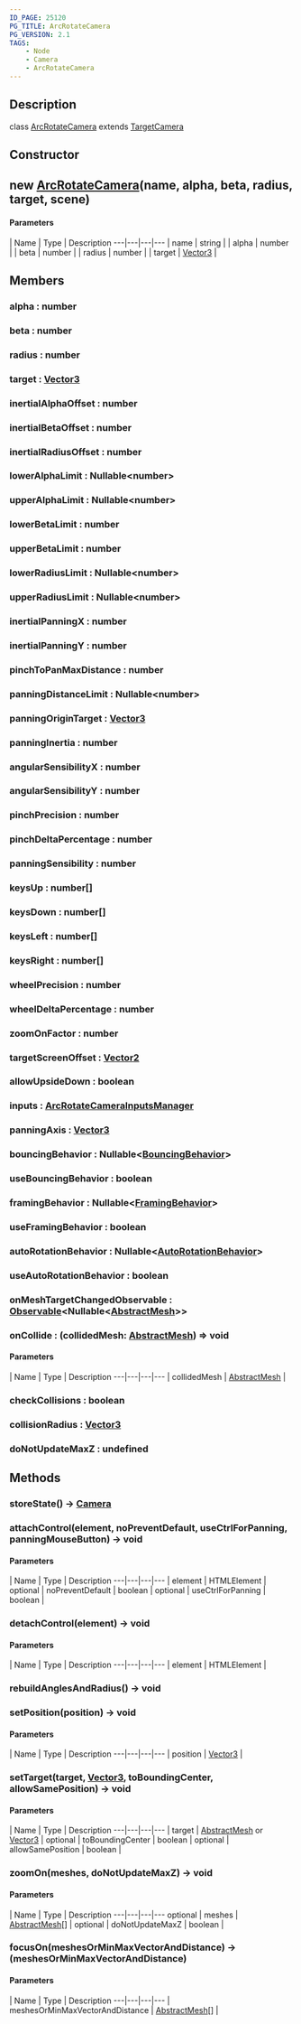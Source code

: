 ```yaml
---
ID_PAGE: 25120
PG_TITLE: ArcRotateCamera
PG_VERSION: 2.1
TAGS:
    - Node
    - Camera
    - ArcRotateCamera
---
```

## Description

class [ArcRotateCamera](/classes/3.1/ArcRotateCamera) extends [TargetCamera](/classes/3.1/TargetCamera)



## Constructor

## new [ArcRotateCamera](/classes/3.1/ArcRotateCamera)(name, alpha, beta, radius, target, scene)



#### Parameters
 | Name | Type | Description
---|---|---|---
 | name | string | 
 | alpha | number | 
 | beta | number | 
 | radius | number | 
 | target | [Vector3](/classes/3.1/Vector3) | 
## Members

### alpha : number


### beta : number


### radius : number


### target : [Vector3](/classes/3.1/Vector3)


### inertialAlphaOffset : number


### inertialBetaOffset : number


### inertialRadiusOffset : number


### lowerAlphaLimit : Nullable&lt;number&gt;


### upperAlphaLimit : Nullable&lt;number&gt;


### lowerBetaLimit : number


### upperBetaLimit : number


### lowerRadiusLimit : Nullable&lt;number&gt;


### upperRadiusLimit : Nullable&lt;number&gt;


### inertialPanningX : number


### inertialPanningY : number


### pinchToPanMaxDistance : number


### panningDistanceLimit : Nullable&lt;number&gt;


### panningOriginTarget : [Vector3](/classes/3.1/Vector3)


### panningInertia : number


### angularSensibilityX : number


### angularSensibilityY : number


### pinchPrecision : number


### pinchDeltaPercentage : number


### panningSensibility : number


### keysUp : number[]


### keysDown : number[]


### keysLeft : number[]


### keysRight : number[]


### wheelPrecision : number


### wheelDeltaPercentage : number


### zoomOnFactor : number


### targetScreenOffset : [Vector2](/classes/3.1/Vector2)


### allowUpsideDown : boolean


### inputs : [ArcRotateCameraInputsManager](/classes/3.1/ArcRotateCameraInputsManager)


### panningAxis : [Vector3](/classes/3.1/Vector3)


### bouncingBehavior : Nullable&lt;[BouncingBehavior](/classes/3.1/BouncingBehavior)&gt;


### useBouncingBehavior : boolean


### framingBehavior : Nullable&lt;[FramingBehavior](/classes/3.1/FramingBehavior)&gt;


### useFramingBehavior : boolean


### autoRotationBehavior : Nullable&lt;[AutoRotationBehavior](/classes/3.1/AutoRotationBehavior)&gt;


### useAutoRotationBehavior : boolean


### onMeshTargetChangedObservable : [Observable](/classes/3.1/Observable)&lt;Nullable&lt;[AbstractMesh](/classes/3.1/AbstractMesh)&gt;&gt;


### onCollide : (collidedMesh: [AbstractMesh](/classes/3.1/AbstractMesh)) =&gt; void



#### Parameters
 | Name | Type | Description
---|---|---|---
 | collidedMesh | [AbstractMesh](/classes/3.1/AbstractMesh) | 

### checkCollisions : boolean


### collisionRadius : [Vector3](/classes/3.1/Vector3)


### doNotUpdateMaxZ : undefined


## Methods

### storeState() &rarr; [Camera](/classes/3.1/Camera)


### attachControl(element, noPreventDefault, useCtrlForPanning, panningMouseButton) &rarr; void



#### Parameters
 | Name | Type | Description
---|---|---|---
 | element | HTMLElement | 
optional | noPreventDefault | boolean | 
optional | useCtrlForPanning | boolean | 
### detachControl(element) &rarr; void



#### Parameters
 | Name | Type | Description
---|---|---|---
 | element | HTMLElement | 

### rebuildAnglesAndRadius() &rarr; void


### setPosition(position) &rarr; void



#### Parameters
 | Name | Type | Description
---|---|---|---
 | position | [Vector3](/classes/3.1/Vector3) | 

### setTarget(target, [Vector3](/classes/3.1/Vector3), toBoundingCenter, allowSamePosition) &rarr; void



#### Parameters
 | Name | Type | Description
---|---|---|---
 | target | [AbstractMesh](/classes/3.1/AbstractMesh) or [Vector3](/classes/3.1/Vector3) | 
optional | toBoundingCenter | boolean | 
optional | allowSamePosition | boolean | 
### zoomOn(meshes, doNotUpdateMaxZ) &rarr; void



#### Parameters
 | Name | Type | Description
---|---|---|---
optional | meshes | [AbstractMesh](/classes/3.1/AbstractMesh)[] | 
optional | doNotUpdateMaxZ | boolean | 
### focusOn(meshesOrMinMaxVectorAndDistance) &rarr; (meshesOrMinMaxVectorAndDistance)



#### Parameters
 | Name | Type | Description
---|---|---|---
 | meshesOrMinMaxVectorAndDistance | [AbstractMesh](/classes/3.1/AbstractMesh)[] | 

